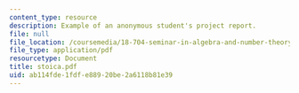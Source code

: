 ```yaml
---
content_type: resource
description: Example of an anonymous student's project report.
file: null
file_location: /coursemedia/18-704-seminar-in-algebra-and-number-theory-rational-points-on-elliptic-curves-fall-2004/ab114fde1fdfe88920be2a6118b81e39_stoica.pdf
file_type: application/pdf
resourcetype: Document
title: stoica.pdf
uid: ab114fde-1fdf-e889-20be-2a6118b81e39
---
```

